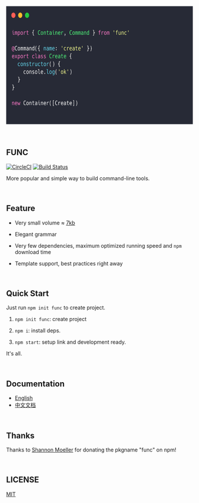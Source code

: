 <p width="640" height="320" align="center">
<img src="./demo.png" width="640" height="320"/>
</p>
<br/>

## FUNC

[![CircleCI](https://circleci.com/gh/unix/func.svg?style=svg)](https://circleci.com/gh/unix/func) [![Build Status](https://travis-ci.org/unix/func.svg?branch=master)](https://travis-ci.org/unix/func)

More popular and simple way to build command-line tools.

<br/>

## Feature

  - Very small volume ≈ [7kb](https://github.com/unix/func/blob/master/examples/gzbundle/archived.tar.gz)

  - Elegant grammar

  - Very few dependencies, maximum optimized running speed and `npm` download time

  - Template support, best practices right away

<br/>

## Quick Start

  Just run `npm init func` to create project.

  1. `npm init func`: create project

  2. `npm i`: install deps.

  3. `npm start`: setup link and development ready.

  It's all.

<br/>

## Documentation

  - [English](https://func.lambdas.dev/guide.html)
  - [中文文档](https://func.lambdas.dev/zh/guide.html)

<br/>

## Thanks
Thanks to [Shannon Moeller](https://github.com/shannonmoeller) for donating the pkgname "func" on npm!

<br/>

## LICENSE
[MIT](./LICENSE)

